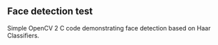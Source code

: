 ## Face detection test
Simple OpenCV 2 C code demonstrating face detection based on Haar Classifiers.
